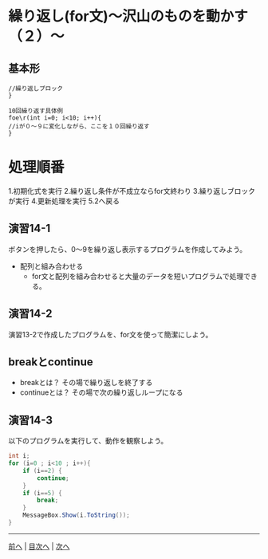 # 繰り返し(for文)～沢山のものを動かす（２）～

## 基本形

```for(<初期化式>; <繰り返し条件>;<更新処理>){
//繰り返しブロック
}

10回繰り返す具体例
foe\r(int i=0; i<10; i++){
//iが０〜９に変化しながら、ここを１０回繰り返す
}
```
# 処理順番
1.初期化式を実行
2.繰り返し条件が不成立ならfor文終わり
3.繰り返しブロックが実行
4.更新処理を実行
5.2へ戻る

## 演習14-1
ボタンを押したら、0～9を繰り返し表示するプログラムを作成してみよう。

- 配列と組み合わせる
  - for文と配列を組み合わせると大量のデータを短いプログラムで処理できる。

## 演習14-2
演習13-2で作成したプログラムを、for文を使って簡潔にしよう。

## breakとcontinue
- breakとは？
その場で繰り返しを終了する
- continueとは？
その場で次の繰り返しループになる
## 演習14-3
以下のプログラムを実行して、動作を観察しよう。

```cs
int i;
for (i=0 ; i<10 ; i++){
    if (i==2) {
        continue;
    }
    if (i==5) {
        break;
    }
    MessageBox.Show(i.ToString());
}
```

---

[前へ](13.md) | [目次へ](README.md#%E7%9B%AE%E6%AC%A1) | [次へ](15.md)
